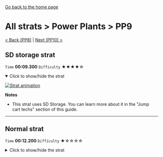 [Go back to the home page](https://github.com/Doublevil/scbspeedrun)

# All strats > Power Plants > PP9

[< Back (PP8)](https://github.com/Doublevil/scbspeedrun/blob/main/levels/all_lvl/pp/PP8.md) | [Next (PP10) >](https://github.com/Doublevil/scbspeedrun/blob/main/levels/all_lvl/pp/PP10.md)

## SD storage strat

`Time` **00:09.300** `Difficulty` ★★★★☆
<details open>
  <summary>Click to show/hide the strat</summary>

  [![Strat animation](https://github.com/Doublevil/scbspeedrun/blob/main/media/levels/pp/PP9_SDStrat.webp)](https://github.com/Doublevil/scbspeedrun/blob/main/media/levels/pp/PP9_SDStrat.mp4?raw=true)

  **Notes**
  - This strat uses SD Storage. You can learn more about it in the "Jump cart techs" section of this guide.
</details>

---
## Normal strat

`Time` **00:12.200** `Difficulty` ★☆☆☆☆
<details>
  <summary>Click to show/hide the strat</summary>

  [![Strat animation](https://github.com/Doublevil/scbspeedrun/blob/main/media/levels/pp/PP9_Strat.webp)](https://github.com/Doublevil/scbspeedrun/blob/main/media/levels/pp/PP9_Strat.mp4?raw=true)
</details>
